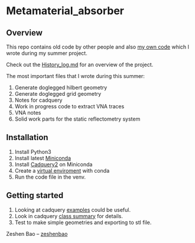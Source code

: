# Metamaterial_absorber

## Overview

This repo contains old code by other people and also [my own code](https://github.com/zeshenbao/Metamaterial_absorber/tree/main/current/own_code) which I wrote during my summer project.

Check out the [History_log.md](https://github.com/zeshenbao/Metamaterial_absorber/blob/main/History_log.md) for an overview of the project.

The most important files that I wrote during this summer:

1. Generate doglegged hilbert geometry
2. Generate doglegged grid geometry
3. Notes for cadquery
4. Work in progress code to extract VNA traces
5. VNA notes
6. Solid work parts for the static reflectometry system

## Installation
1. Install Python3
2. Install latest [Miniconda](https://docs.conda.io/en/latest/miniconda.html)
3. Install [Cadquery2](https://cadquery.readthedocs.io/en/latest/installation.html) on Miniconda
4. Create a [virtual enviroment](https://conda.io/projects/conda/en/latest/user-guide/tasks/manage-environments.html) with conda
5. Run the code file in the venv.

## Getting started
1. Looking at cadquery [examples](https://cadquery.readthedocs.io/en/latest/examples.html) could be useful.
2. Look in cadquery [class summary](https://cadquery.readthedocs.io/en/latest/classreference.html#cadquery.Workplane) for details.
3. Test to make simple geometries and exporting to stl file.


Zeshen Bao – [zeshenbao](https://github.com/zeshenbao)
